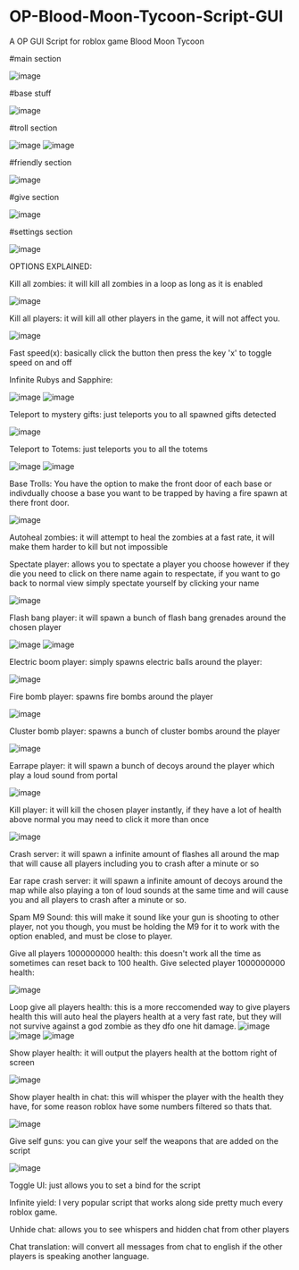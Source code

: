 # OP-Blood-Moon-Tycoon-Script-GUI
A OP GUI Script for roblox game Blood Moon Tycoon

#main section

![image](https://user-images.githubusercontent.com/87576045/221212693-257f33ec-8cad-4714-abc5-9769f5e90576.png)


#base stuff

![image](https://user-images.githubusercontent.com/87576045/222224354-e03f5d25-1f08-4916-896f-e5ce4f79fb57.png)


#troll section

![image](https://user-images.githubusercontent.com/87576045/221213629-2772852b-ee39-4420-a94e-f2460951801a.png)
![image](https://user-images.githubusercontent.com/87576045/221213732-11d13d95-70ab-41d0-9d0a-dd1c3c5943b0.png)


#friendly section

![image](https://user-images.githubusercontent.com/87576045/221213852-611a2eef-8f50-41b9-9683-660932b6ee02.png)


#give section

![image](https://user-images.githubusercontent.com/87576045/221214015-80f8778f-0dad-4758-9b0e-110979cf5cb6.png)


#settings section

![image](https://user-images.githubusercontent.com/87576045/221214117-9cfa3156-4cb2-4c80-ba06-e13e1fb51c64.png)


OPTIONS EXPLAINED:

Kill all zombies: it will kill all zombies in a loop as long as it is enabled

![image](https://user-images.githubusercontent.com/87576045/222213883-779047ab-ea1b-4440-a53b-9fcdc07bb336.png)

Kill all players: it will kill all other players in the game, it will not affect you.

![image](https://user-images.githubusercontent.com/87576045/222214134-3399b59d-8ad5-48ac-9b05-1f717bcd9c36.png)

Fast speed(x): basically click the button then press the key 'x' to toggle speed on and off


Infinite Rubys and Sapphire:

![image](https://user-images.githubusercontent.com/87576045/222214685-e4ce4d6f-1a2c-4961-9682-ccd50aeccb79.png)
![image](https://user-images.githubusercontent.com/87576045/222214721-dc561276-b343-47eb-939d-1a6561b18b90.png)


Teleport to mystery gifts: just teleports you to all spawned gifts detected

![image](https://user-images.githubusercontent.com/87576045/222215040-536f4338-2318-407d-a8f0-dcb5171bcfb9.png)


Teleport to Totems: just teleports you to all the totems

![image](https://user-images.githubusercontent.com/87576045/222215298-46e4a312-3312-43d7-adc0-62d189cc06d4.png)
![image](https://user-images.githubusercontent.com/87576045/222215344-51ad0a4e-ad2e-41a1-a320-3397d5c74406.png)


Base Trolls: You have the option to make the front door of each base or indivdually choose a base you want to be trapped by having a fire spawn at there front door.

![image](https://user-images.githubusercontent.com/87576045/222217727-ce56f3a9-da6d-4daf-a649-9adc730d96a6.png)


Autoheal zombies: it will attempt to heal the zombies at a fast rate, it will make them harder to kill but not impossible

Spectate player: allows you to spectate a player you choose however if they die you need to click on there name again to respectate, if you want to go back to normal view simply spectate yourself by clicking your name

![image](https://user-images.githubusercontent.com/87576045/222218251-e77bd3ec-abc9-44c3-9dbf-7a2d300f36e6.png)

Flash bang player: it will spawn a bunch of flash bang grenades around the chosen player

![image](https://user-images.githubusercontent.com/87576045/222218518-4bbe45aa-ef79-44c8-839b-f43059badd54.png)
![image](https://user-images.githubusercontent.com/87576045/222218614-64236f3c-e2f3-4589-b95c-7c84c396b9ca.png)

Electric boom player: simply spawns electric balls around the player:

![image](https://user-images.githubusercontent.com/87576045/222218806-27e63e4f-7c9e-46ca-a358-731d42908798.png)

Fire bomb player: spawns fire bombs around the player

![image](https://user-images.githubusercontent.com/87576045/222219006-2f768bd5-370e-4b74-9a10-3bfe8d1cd797.png)

Cluster bomb player: spawns a bunch of cluster bombs around the player

![image](https://user-images.githubusercontent.com/87576045/222219204-50c569d6-2a51-4521-a867-1dc8abce5917.png)

Earrape player: it will spawn a bunch of decoys around the player which play a loud sound from portal

![image](https://user-images.githubusercontent.com/87576045/222219451-9dc80c49-584a-4613-a057-43ef9f0b22ba.png)


Kill player: it will kill the chosen player instantly, if they have a lot of health above normal you may need to click it more than once

![image](https://user-images.githubusercontent.com/87576045/222219891-bee89284-dad4-468f-aa7e-272b13d60fa6.png)


Crash server: it will spawn a infinite amount of flashes all around the map that will cause all players including you to crash after a minute or so



Ear rape crash server: it will spawn a infinite amount of decoys around the map while also playing a ton of loud sounds at the same time and will cause you and all players to crash after a minute or so.


Spam M9 Sound: this will make it sound like your gun is shooting to other player, not you though, you must be holding the M9 for it to work with the option enabled, and must be close to player.


Give all players 1000000000 health: this doesn't work all the time as sometimes can reset back to 100 health.
Give selected player 1000000000 health:

![image](https://user-images.githubusercontent.com/87576045/222221083-e4dcf809-d321-4e83-a989-271ae061c469.png)


Loop give all players health: this is a more reccomended way to give players health this will auto heal the players health at a very fast rate, but they will not survive against a god zombie as they dfo one hit damage.
![image](https://user-images.githubusercontent.com/87576045/222221590-571ce1d9-c817-4dfd-b2f6-a93290953de2.png)
![image](https://user-images.githubusercontent.com/87576045/222221613-30251420-d42f-46b9-b413-0bd23148a27e.png)
![image](https://user-images.githubusercontent.com/87576045/222221642-60989a21-b5bc-48da-85b2-da0f0b5a1b4c.png)


Show player health: it will output the players health at the bottom right of screen

![image](https://user-images.githubusercontent.com/87576045/222222904-f9edc1f1-002c-492f-aa6d-f1132917e177.png)

Show player health in chat: this will whisper the player with the health they have, for some reason roblox have some numbers filtered so thats that.

![image](https://user-images.githubusercontent.com/87576045/222223888-18d9d16f-0be5-4fb9-afe7-5165a900bad7.png)


Give self guns: you can give your self the weapons that are added on the script

![image](https://user-images.githubusercontent.com/87576045/222224126-3355f7ba-f29e-424e-847a-9b03e1ec982c.png)




Toggle UI: just allows you to set a bind for the script

Infinite yield: I very popular script that works along side pretty much every roblox game.

Unhide chat: allows you to see whispers and hidden chat from other players

Chat translation: will convert all messages from chat to english if the other players is speaking another language.











